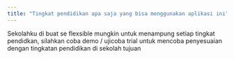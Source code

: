 ```yaml
---
title: "Tingkat pendidikan apa saja yang bisa menggunakan aplikasi ini"
---
```


Sekolahku di buat se flexsible mungkin untuk menampung setiap tingkat pendidkan, silahkan coba demo / ujicoba trial untuk mencoba penyesuaian dengan tingkatan pendidikan di sekolah tujuan
